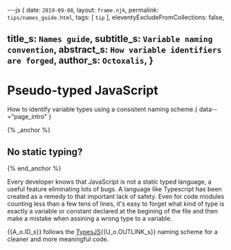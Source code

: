 ---js
{
  date:      `2019-09-08`,
  layout:    `frame.njk`,
  permalink: `tips/names_guide.html`,
  tags:      [ `tip` ],
  eleventyExcludeFromCollections: false,

  title_s:    `Names guide`,
  subtitle_s: `Variable naming convention`,
  abstract_s: `How variable identifiers are forged`,
  author_s:   `Octoxalis`,
}
---
[comment]: # (======== Post ========)
# Pseudo-typed JavaScript

How to identify variable types using a consistent naming scheme.{ data--="page_intro" }

{% _anchor %}
## No static typing?
{% end_anchor %}


Every developer knows that JavaScript is not a static typed language, a useful feature eliminating lots of bugs.
 A language like Typescript has been created as a remedy to that important lack of safety. Even for code modules counting less than a few tens of lines, it's easy to forget what kind of type is exactly a variable or constant declared at the begining of the file and then make a mistake when assining a wrong type to a variable.

{{A_o.ID_s}} follows the [TypesJS]{{U_o.OUTLINK_s}} naming scheme for a cleaner and more meaningful code.

[comment]: # (======== Links ========)

[TypesJS]: https://typexjs.netlify.com